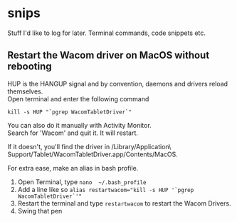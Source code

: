 # snips
Stuff I'd like to log for later. Terminal commands, code snippets etc.

## Restart the Wacom driver on MacOS without rebooting
HUP is the HANGUP signal and by convention, daemons and drivers reload themselves.  
Open terminal and enter the following command
``` 
kill -s HUP "`pgrep WacomTabletDriver`"
```

You can also do it manually with Activity Monitor.  
Search for 'Wacom' and quit it. It will restart.

If it doesn't, you'll find the driver in /Library/Application\ Support/Tablet/WacomTabletDriver.app/Contents/MacOS.

For extra ease, make an alias in bash profile.
1. Open Terminal, type 
```nano  ~/.bash_profile```
1. Add a line like so
```alias restartwacom="kill -s HUP '`pgrep WacomTabletDriver`'"```
1. Restart the terminal and type ```restartwacom``` to restart the Wacom Drivers.
1. Swing that pen
